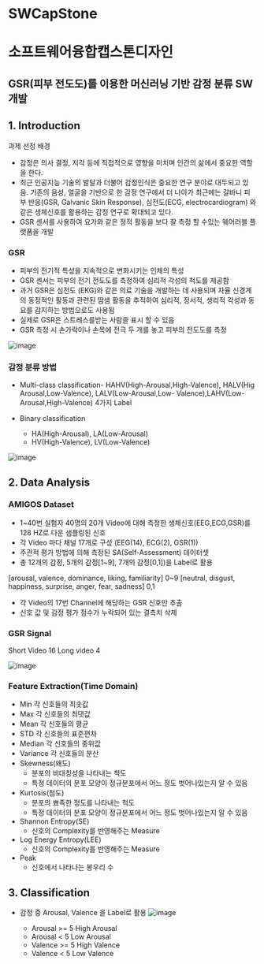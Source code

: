 # SWCapStone

# 소프트웨어융합캡스톤디자인 

## GSR(피부 전도도)를 이용한 머신러닝 기반 감정 분류 SW 개발

## 1. Introduction
과제 선정 배경
- 감정은 의사 결정, 지각 등에 직접적으로 영향을 미치며 인간의 삶에서 중요한 역할을 한다.
- 최근 인공지능 기술의 발달과 더불어 감정인식은 중요한 연구 분야로 대두되고 있음. 기존의 음성, 얼굴을 기반으로 한 감정 연구에서 더 나아가 최근에는 갈바니 피부 반응(GSR, Galvanic Skin Response), 심전도(ECG, electrocardiogram) 와 같은 생체신호를 활용하는 감정 연구로 확대되고 있다.
- GSR 센서를 사용하여 요가와 같은 정적 활동을 보다 잘 측정 할 수있는 웨어러블 플랫폼을 개발

### GSR
- 피부의 전기적 특성을 지속적으로 변화시키는 인체의 특성
- GSR 센서는 피부의 전기 전도도를 측정하여 심리적 각성의 척도를 제공함
- 과거 GSR은 심전도 (EKG)와 같은 의료 기술을 개발하는 데 사용되며 자율 신경계의 동정적인 활동과 관련된 땀샘 활동을 추적하여 심리적, 정서적, 생리적 각성과 동요를 감지하는 방법으로도 사용됨
- 실제로 GSR은 스트레스를받는 사람을 표시 할 수 있음
- GSR 측정 시 손가락이나 손목에 전극 두 개를 놓고 피부의 전도도를 측정


![image](https://user-images.githubusercontent.com/73388615/122944729-06b40580-d3b3-11eb-9478-5b4199bd5bd6.png)


### 감정 분류 방법
- Multi-class classification-
HAHV(High-Arousal,High-Valence), HALV(Hig
   Arousal,Low-Valence), LALV(Low-Arousal,Low- 
   Valence),LAHV(Low-Arousal,High-Valence) 4가지
   Label

- Binary classification
    - HA(High-Arousal), LA(Low-Arousal)
    - HV(High-Valence), LV(Low-Valence)  
    
    
![image](https://user-images.githubusercontent.com/73388615/122945330-7aeea900-d3b3-11eb-8d62-fe8ecf1f8539.png)


## 2. Data Analysis
### AMIGOS Dataset
- 1~40번 실험자 40명의 20개 Video에 대해 측정한 생체신호(EEG,ECG,GSR)를 128 HZ로 다운 샘플링된 신호
- 각 Video 마다 채널 17개로 구성 (EEG(14), ECG(2), GSR(1))
- 주관적 평가 방법에 의해 측정된 SA(Self-Assessment) 데이터셋
- 총 12개의 감정, 5개의 감정[1~9], 7개의 감정[0,1])을 Label로 활용

[arousal, valence, dominance, liking, familiarity] 0~9
   [neutral, disgust, happiness, surprise, anger, fear,
   sadness] 0,1 
- 각 Video의 17번 Channel에 해당하는 GSR 신호만 추출
- 신호 값 및 감정 평가 점수가 누락되어 있는 결측치 삭제 

### GSR Signal

Short Video 16 Long video 4

![image](https://user-images.githubusercontent.com/73388615/122945898-de78d680-d3b3-11eb-9a98-8e26eef66d94.png)

### Feature Extraction(Time Domain)
- Min 각 신호들의 최솟값 
- Max 각 신호들의 최댓값
- Mean 각 신호들의 평균
- STD 각 신호들의 표준편차
- Median 각 신호들의 중위값 
- Variance 각 신호들의 분산
- Skewness(왜도)
  - 분포의 비대칭성을 나타내는 척도
  - 특정 데이터의 분포 모양이 정규분포에서 어느 정도 벗어나있는지 알 수 있음
- Kurtosis(첨도)
   - 분포의 뾰족한 정도를 나타내는 척도
   - 특정 데이터의 분포 모양이 정규분포에서 어느 정도 벗어나있는지 알 수 있음
- Shannon Entropy(SE)
  - 신호의 Complexity를 반영해주는 Measure
- Log Energy Entropy(LEE)
  -  신호의 Complexity를 반영해주는 Measure
- Peak
  - 신호에서 나타나는 봉우리 수 

## 3. Classification

- 감정 중 Arousal, Valence 을 Label로 활용 ![image](https://user-images.githubusercontent.com/73388615/122946382-47604e80-d3b4-11eb-9de7-d071bd5f352b.png)

   - Arousal >= 5  High Arousal
   - Arousal  <  5  Low Arousal
   - Valence >= 5  High Valence
   - Valence  < 5   Low Valence





